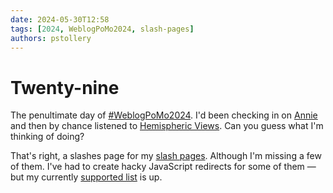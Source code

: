 ```yaml
---
date: 2024-05-30T12:58
tags: [2024, WeblogPoMo2024, slash-pages]
authors: pstollery
---
```

# Twenty-nine

The penultimate day of [#WeblogPoMo2024](https://weblog.anniegreens.lol/weblog-posting-month-2024). I'd been checking in on [Annie](https://weblog.anniegreens.lol/) and then by chance listened to [Hemispheric Views](https://listen.hemisphericviews.com/). Can you guess what I'm thinking of doing?

<!--truncate-->

That's right, a slashes page for my [slash pages](https://rknight.me/blog/slash-pages/). Although I'm missing a few of them. I've had to create hacky JavaScript redirects for some of them — but my currently [supported list](https://stollerys.co.uk/slashes) is up.

